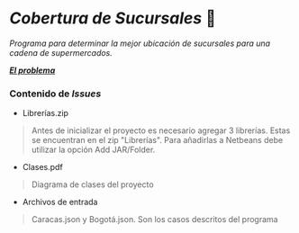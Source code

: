 # ***Cobertura de Sucursales*** :convenience_store:

_Programa para determinar la mejor ubicación de sucursales para una cadena de supermercados._

[***El problema***](https://docs.google.com/document/d/1ONDnO1jUwVRjE1M3b3-Wis5dCU6LokCjEfw1rmZ19Ag/edit?tab=t.0)

### Contenido de _Issues_
* Librerías.zip
> Antes de inicializar el proyecto es necesario agregar 3 librerías. Estas se encuentran en el zip "Librerías". Para añadirlas a Netbeans debe utilizar la opción Add JAR/Folder.
* Clases.pdf
> Diagrama de clases del proyecto
* Archivos de entrada
> Caracas.json y Bogotá.json. Son los casos descritos del programa
